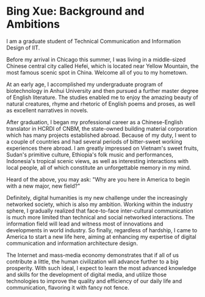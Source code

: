# Bing Xue: Background and Ambitions

I am a graduate student of Technical Communication and Information Design of IIT. 

Before my arrival in Chicago this summer, I was living in a middle-sized Chinese central city called Hefei, which is located near Yellow Mountain, the most famous scenic spot in China. Welcome all of you to my hometown.

At an early age, I accomplished my undergraduate program of biotechnology in Anhui University and then pursued a further master degree of English literature. The studies enabled me to enjoy the amazing beauty of natural creatures, rhyme and rhetoric of English poems and proses, as well as excellent narratives in novels.

After graduation, I began my professional career as a Chinese-English translator in HCRDI of CNBM, the state-owned building material corporation which has many projects established abroad. Because of my duty, I went to a couple of countries and had several periods of bitter-sweet working experiences there abroad. I am greatly impressed on Vietnam's sweet fruits, Sudan's primitive culture, Ethiopia's folk music and performances, Indonesia's tropical scenic views, as well as interesting interactions with local people, all of which constitute an unforgettable memory in my mind.

Heard of the above, you may ask: "Why are you here in America to begin with a new major, new field?"

Definitely, digital humanities is my new challenge under the increasingly networked society, which is also my ambition. Working within the industry sphere, I gradually realized that face-to-face inter-cultural communication is much more limited than technical and social networked interactions. The information field will lead and witness most of innovations and developments in world industry. So finally, regardless of hardship, I came to America to start a new life here, aiming at enhancing my expertise of digital communication and information architecture design.

The Internet and mass-media economy demonstrates that if all of us contribute a little, the human civilization will advance further to a big prosperity. With such ideal, I expect to learn the most advanced knowledge and skills for the development of digital media, and utilize those technologies to improve the quality and efficiency of our daily life and communication, flavoring it with fancy not fence.

